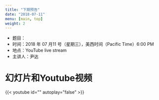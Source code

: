 ```yaml
---
title: "下期预告"
date: "2018-07-11"
menu: [main, top]
weight: 2
---
```


- 题目：
- 时间：2018 年 07 月11 号（星期三），美西时间（Pacific Time）6:00 PM
- 地点：YouTube live stream
- 主讲人：尹达 

# 幻灯片和Youtube视频

{{< youtube id="" autoplay="false" >}}


